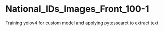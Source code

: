 # National_IDs_Images_Front_100-1
Training yolov4 for custom model and applying pytessearct to extract text
